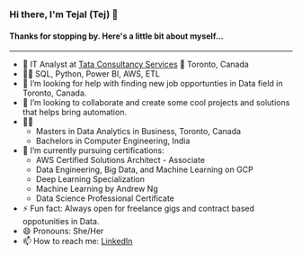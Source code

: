 ### Hi there, I'm Tejal (Tej) 👋
#### Thanks for stopping by. Here's a little bit about myself...
__________________________________________________________________________
- :briefcase: IT Analyst at [Tata Consultancy Services](https://www.tcs.com/) :round_pushpin:	Toronto, Canada
- :man_technologist: SQL, Python, Power BI, AWS, ETL
- 🤔 I’m looking for help with finding new job opportunties in Data field in Toronto, Canada.
- 👯 I’m looking to collaborate and create some cool projects and solutions that helps bring automation.
- :student:
     - Masters in Data Analytics in Business, Toronto, Canada
     - Bachelors in Computer Engineering, India
- 🌱 I’m currently pursuing certifications:
    - AWS Certified Solutions Architect - Associate
    - Data Engineering, Big Data, and Machine Learning on GCP
    - Deep Learning Specialization
    - Machine Learning by Andrew Ng
    - Data Science Professional Certificate
- ⚡ Fun fact: Always open for freelance gigs and contract based oppotunities in Data.
- 😄 Pronouns: She/Her
- 📫 How to reach me: [LinkedIn](https://www.linkedin.com/in/parmartejal/)
